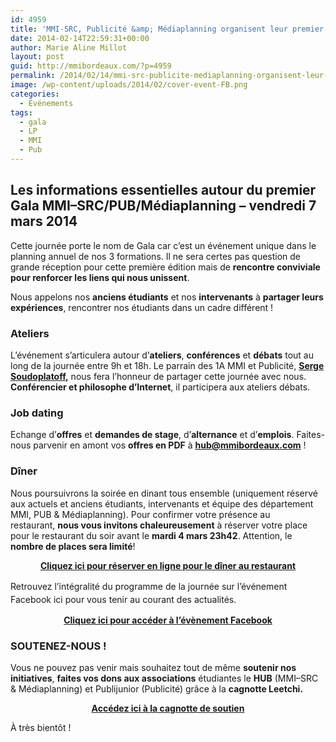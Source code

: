 ```yaml
---
id: 4959
title: 'MMI-SRC, Publicité &amp; Médiaplanning organisent leur premier Gala le vendredi 7 mars 2014'
date: 2014-02-14T22:59:31+00:00
author: Marie Aline Millot
layout: post
guid: http://mmibordeaux.com/?p=4959
permalink: /2014/02/14/mmi-src-publicite-mediaplanning-organisent-leur-premier-gala-le-vendredi-7-mars-2014/
image: /wp-content/uploads/2014/02/cover-event-FB.png
categories:
  - Evénements
tags:
  - gala
  - LP
  - MMI
  - Pub
---
```

## Les informations essentielles autour du premier Gala MMI&#8211;SRC/PUB/Médiaplanning &#8211; vendredi 7 mars 2014

Cette journée porte le nom de Gala car c&rsquo;est un événement unique dans le planning annuel de nos 3 formations. Il ne sera certes pas question de grande réception pour cette première édition mais de **rencontre conviviale pour renforcer les liens qui nous unissent**.
  
Nous appelons nos **anciens étudiants** et nos **intervenants** à **partager leurs expériences**, rencontrer nos étudiants dans un cadre différent !

### Ateliers

L’événement s’articulera autour d’**ateliers**, **conférences** et **débats** tout au long de la journée entre 9h et 18h. Le parrain des 1A MMI et Publicité, **<a title="Serge Soudoplatoff" href="http://bit.ly/M3Rg8W" target="_blank">Serge Soudoplatoff</a>,** nous fera l’honneur de partager cette journée avec nous. **Conférencier et philosophe d’Internet**, il participera aux ateliers débats.

### Job dating

Echange d’**offres** et **demandes de stage**, d’**alternance** et d’**emplois**. Faites-nous parvenir en amont vos **offres en PDF** à **hub@mmibordeaux.com** !

### Dîner

Nous poursuivrons la soirée en dinant tous ensemble (uniquement réservé aux actuels et anciens étudiants, intervenants et équipe des département MMI, PUB & Médiaplanning). Pour confirmer votre présence au restaurant, **nous vous invitons chaleureusement** à réserver votre place pour le restaurant du soir avant le **mardi 4 mars 23h42**. Attention, le **nombre de places sera limité**!

<p style="text-align: center;">
  <a title="Réservation du restaurant en ligne" href="http://bit.ly/MZlBWT" target="_blank"><b>Cliquez ici pour réserver en ligne pour le dîner au restaurant</b></a>
</p>

<span style="line-height: 1.5em;">Retrouvez l’intégralité du programme de la journée sur l’événement Facebook ici pour vous tenir au courant des actualités.</span>

<p style="text-align: center;">
  <strong><a title="Le GALA MMI-SRC/PUB/Médiaplanning sur Facebook" href="http://on.fb.me/1dzifEy" target="_blank">Cliquez ici pour accéder à l&rsquo;évènement Facebook</a></strong>
</p>

### SOUTENEZ-NOUS !

Vous ne pouvez pas venir mais souhaitez tout de même **soutenir nos initiatives**, **faites vos dons aux associations** étudiantes le **HUB** (MMI&#8211;SRC & Médiaplanning) et Publijunior (Publicité) grâce à la **cagnotte Leetchi.**

<p style="text-align: center;">
  <b><a title="Soutenez nos associations via Leetchi" href="http://bit.ly/1gOzgcB" target="_blank">Accédez ici à la cagnotte de soutien</a></b>
</p>

<p style="text-align: left;">
  À très bientôt !
</p>